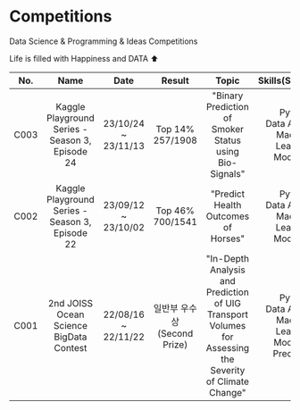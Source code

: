 # Competitions
Data Science & Programming & Ideas Competitions

Life is filled with Happiness and DATA ⬆️

| No. | Name | Date | Result | Topic | Skills(Summary) | Link |
| :--------: | :-----------: | :-----------: | :-----------: | :-----------: | :-----------: | :-----------: |
| C003 | Kaggle Playground Series - Season 3, Episode 24 | 23/10/24 ~ 23/11/13 | Top 14%<br>257/1908 | "Binary Prediction of Smoker Status using Bio-Signals"| Python <br> Data Analysis <br> Machine Learning Modelling | Link[▶️](https://www.kaggle.com/competitions/playground-series-s3e24) |
| C002 | Kaggle Playground Series - Season 3, Episode 22 | 23/09/12 ~ 23/10/02 | Top 46%<br>700/1541 | "Predict Health Outcomes of Horses" | Python <br> Data Analysis <br> Machine Learning Modelling | Link[▶️](https://www.kaggle.com/competitions/playground-series-s3e22) |
| C001 | 2nd JOISS Ocean Science BigData Contest | 22/08/16 ~ 22/11/22 | 일반부 우수상<br>(Second Prize) | "In-Depth Analysis and Prediction of UIG Transport Volumes for Assessing the Severity of Climate Change" | Python <br> Data Analysis <br> Machine Learning Modelling Prediction | Link[▶️](https://github.com/SehyunPark/Competitions/tree/main/C001) |
